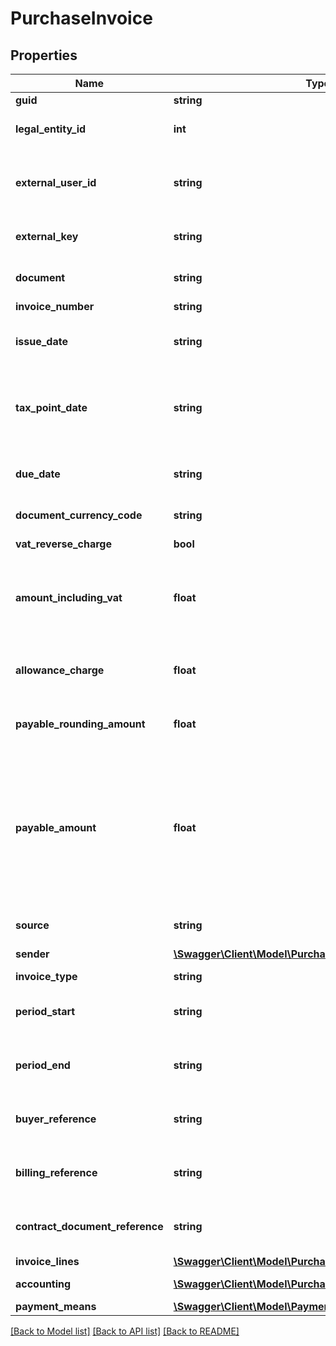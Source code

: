 # PurchaseInvoice

## Properties
Name | Type | Description | Notes
------------ | ------------- | ------------- | -------------
**guid** | **string** | The GUID of the invoice | [optional] 
**legal_entity_id** | **int** | The id of the LegalEntity the invoice was received for. | [optional] 
**external_user_id** | **string** | Used for the embedded portal retrieval service. The external_user_id you provided when the ShopAccount was created. | [optional] 
**external_key** | **string** | Used for accountants. The id you specified for the organization. | [optional] 
**document** | **string** | The Base64 encoded PDF document associated with the invoice. | [optional] 
**invoice_number** | **string** | The invoicenumber. | [optional] 
**issue_date** | **string** | The date the invoice was issued. Format \&quot;YYYY-MM-DD\&quot;. | [optional] 
**tax_point_date** | **string** | The date the invoice was issued for tax purposes. In most countries MUST match the issue_date. Format \&quot;YYYY-MM-DD\&quot;. | [optional] 
**due_date** | **string** | The date the invoice must be payed by. Format \&quot;YYYY-MM-DD\&quot;. | [optional] 
**document_currency_code** | **string** | The ISO 4217 currency for the invoice. | [optional] 
**vat_reverse_charge** | **bool** | Whether or not the invoice is reverse charged. | [optional] 
**amount_including_vat** | **float** | The total invoice amount payable, including VAT. This is equal to the sum of the invoice_lines (amount_excluding_vat + vat.amount) | [optional] 
**allowance_charge** | **float** | A correction on the amount to pay, for instance if the invoice has been prepaid, in which case it will be negative. | [optional] 
**payable_rounding_amount** | **float** | The difference between the invoice total and the sum of the invoice lines. | [optional] 
**payable_amount** | **float** | The total invoice amount payable including VAT. This is equal to amount_including_vat + allowance_charge + payable_rounding_amount. This property is redundant and provided only to make invoice processing more easy. You can also choose to only store this property, instead of the underlying fields. | [optional] 
**source** | **string** | The source the invoice was received from. | [optional] 
**sender** | [**\Swagger\Client\Model\PurchaseInvoiceSender**](PurchaseInvoiceSender.md) | The organzation that sent the invoice. | [optional] 
**invoice_type** | **string** | The type of invoice. | [optional] 
**period_start** | **string** | The start date of the period this invoice relates to. Format \&quot;YYYY-MM-DD\&quot;. | [optional] 
**period_end** | **string** | The end date of the period this invoice relates to. Format \&quot;YYYY-MM-DD\&quot;. | [optional] 
**buyer_reference** | **string** | The end date of the period this invoice relates to. Format \&quot;YYYY-MM-DD\&quot;. | [optional] 
**billing_reference** | **string** | The end date of the period this invoice relates to. Format \&quot;YYYY-MM-DD\&quot;. | [optional] 
**contract_document_reference** | **string** | The end date of the period this invoice relates to. Format \&quot;YYYY-MM-DD\&quot;. | [optional] 
**invoice_lines** | [**\Swagger\Client\Model\PurchaseInvoiceInvoiceLine[]**](PurchaseInvoiceInvoiceLine.md) |  | [optional] 
**accounting** | [**\Swagger\Client\Model\PurchaseInvoiceAccountingDetails**](PurchaseInvoiceAccountingDetails.md) | The accounting details for the invoice. | [optional] 
**payment_means** | [**\Swagger\Client\Model\PaymentMeans**](PaymentMeans.md) |  | [optional] 

[[Back to Model list]](../README.md#documentation-for-models) [[Back to API list]](../README.md#documentation-for-api-endpoints) [[Back to README]](../README.md)


